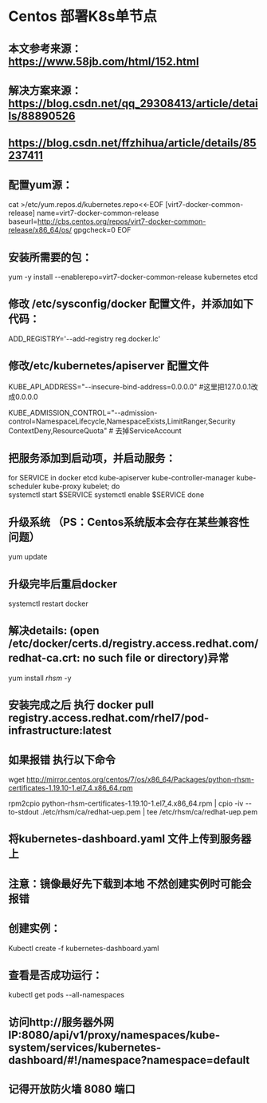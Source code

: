 # Centos 部署K8s单节点


## 本文参考来源：https://www.58jb.com/html/152.html 
## 解决方案来源：https://blog.csdn.net/qq_29308413/article/details/88890526
##              https://blog.csdn.net/ffzhihua/article/details/85237411  


## 配置yum源：

cat >/etc/yum.repos.d/kubernetes.repo<<-EOF 
[virt7-docker-common-release] 
name=virt7-docker-common-release 
baseurl=http://cbs.centos.org/repos/virt7-docker-common-release/x86_64/os/ 
gpgcheck=0 
EOF

## 安装所需要的包：
yum -y install --enablerepo=virt7-docker-common-release kubernetes etcd

## 修改 /etc/sysconfig/docker 配置文件，并添加如下代码：
ADD_REGISTRY='--add-registry reg.docker.lc'

## 修改/etc/kubernetes/apiserver 配置文件
KUBE_API_ADDRESS="--insecure-bind-address=0.0.0.0"     #这里把127.0.0.1改成0.0.0.0 


KUBE_ADMISSION_CONTROL="--admission-control=NamespaceLifecycle,NamespaceExists,LimitRanger,Security 
ContextDeny,ResourceQuota"  # 去掉ServiceAccount

## 把服务添加到启动项，并启动服务：

for SERVICE in docker etcd kube-apiserver kube-controller-manager kube-scheduler kube-proxy kubelet; do  
systemctl start $SERVICE 
    systemctl enable $SERVICE 
done

## 升级系统 （PS：Centos系统版本会存在某些兼容性问题）
yum update

## 升级完毕后重启docker
systemctl restart docker


## 解决details: (open /etc/docker/certs.d/registry.access.redhat.com/redhat-ca.crt: no such file or directory)异常

yum install *rhsm* -y

## 安装完成之后 执行 docker pull registry.access.redhat.com/rhel7/pod-infrastructure:latest
## 如果报错 执行以下命令

wget http://mirror.centos.org/centos/7/os/x86_64/Packages/python-rhsm-certificates-1.19.10-1.el7_4.x86_64.rpm

rpm2cpio python-rhsm-certificates-1.19.10-1.el7_4.x86_64.rpm | cpio -iv --to-stdout ./etc/rhsm/ca/redhat-uep.pem | tee /etc/rhsm/ca/redhat-uep.pem


## 将kubernetes-dashboard.yaml 文件上传到服务器上

## 注意：镜像最好先下载到本地 不然创建实例时可能会报错

## 创建实例：
Kubectl create -f kubernetes-dashboard.yaml

## 查看是否成功运行：
kubectl get pods --all-namespaces 

## 访问http://服务器外网IP:8080/api/v1/proxy/namespaces/kube-system/services/kubernetes-dashboard/#!/namespace?namespace=default

## 记得开放防火墙 8080 端口